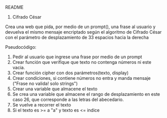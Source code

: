 


 README
1. Cifrado César

Crea una web que pida, por medio de un prompt(), una frase al usuario y devuelva el mismo mensaje encriptado según el algoritmo de Cifrado César con el parámetro de desplazamiento de 33 espacios hacia la derecha



Pseudocódigo:

1. Pedir al usuario que ingrese una frase por medio de un prompt
2. Crear función que verifique que texto no contenga números ni este vacia.
4. Crear función cipher con dos parámetros(texto, display)
5. Crear condiciones, si contiene números no entra y manda mensaje ("Frase no valida! solo strings")
6. Crear una variable que almacene el texto
7. Se crea una variable que almacene el rango de desplazamiento en este caso 26, que corresponde a las letras del abecedario.
8. Se vuelve a recorrer el texto
9. Si el texto es >= a "a" y texto es <= indice
